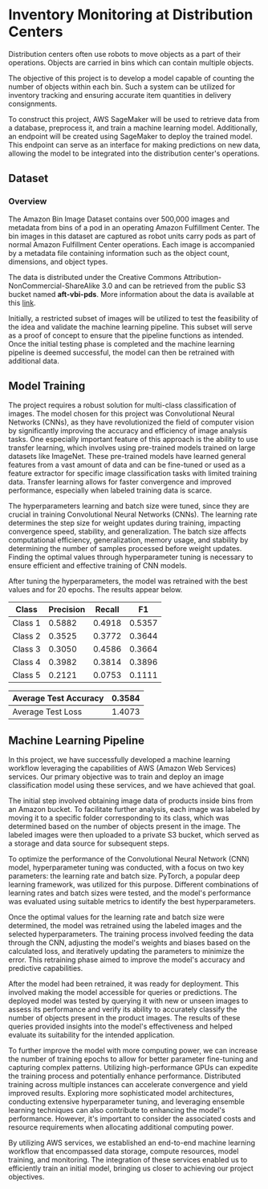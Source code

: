 # Inventory Monitoring at Distribution Centers

Distribution centers often use robots to move objects as a part of their operations. Objects are carried in bins which can contain multiple objects.

The objective of this project is to develop a model capable of counting the number of objects within each bin. Such a system can be utilized for inventory tracking and ensuring accurate item quantities in delivery consignments.

To construct this project, AWS SageMaker will be used to retrieve data from a database, preprocess it, and train a machine learning model. Additionally, an endpoint will be created using SageMaker to deploy the trained model. This endpoint can serve as an interface for making predictions on new data, allowing the model to be integrated into the distribution center's operations.

## Dataset

### Overview

The Amazon Bin Image Dataset contains over 500,000 images and metadata from bins of a pod in an operating Amazon Fulfillment Center. The bin images in this dataset are captured as robot units carry pods as part of normal Amazon Fulfillment Center operations. Each image is accompanied by a metadata file containing information such as the object count, dimensions, and object types.

The  data  is  distributed  under  the  Creative  Commons  Attribution-NonCommercial-ShareAlike 3.0 and can be retrieved from the public S3 bucket named **aft-vbi-pds**. More information about the data is available at this [link](https://registry.opendata.aws/amazon-bin-imagery/).

Initially,  a  restricted  subset  of  images  will  be  utilized  to  test  the  feasibility  of  the idea  and  validate  the  machine  learning  pipeline.  This  subset  will  serve  as  a  proof  of concept to ensure that the pipeline functions as intended. Once the initial testing phase is completed and the machine learning pipeline is deemed successful, the model can then be retrained with additional data.

## Model Training

The project requires a robust solution for multi-class classification of images.  The  model  chosen for this project was  Convolutional Neural  Networks  (CNNs),  as  they  have  revolutionized  the field  of  computer  vision  by significantly improving the accuracy and efficiency of image analysis tasks. One  especially  important  feature  of  this  approach  is  the  ability  to  use  transfer learning, which involves using pre-trained models trained on large datasets like ImageNet. These pre-trained models have learned general features from a vast amount of data and can be fine-tuned or used  as a feature  extractor  for  specific  image classification tasks with limited training  data.  Transfer learning  allows  for  faster  convergence  and  improved performance, especially when labeled training data is scarce.

The hyperparameters learning and batch size were tuned, since they are crucial in training Convolutional Neural Networks (CNNs). The learning rate determines the step size for weight updates during training, impacting convergence speed, stability, and generalization. The batch size affects computational efficiency, generalization, memory usage, and stability by determining the number of samples processed before weight updates. Finding the optimal values through hyperparameter tuning is necessary to ensure efficient and effective training of CNN models.

After tuning the hyperparameters, the model was retrained with the best values and for 20 epochs. The results appear below.

| Class   | Precision | Recall | F1     |
| ------- | --------- | ------ | ------ |
| Class 1 | 0.5882    | 0.4918 | 0.5357 |
| Class 2 | 0.3525    | 0.3772 | 0.3644 |
| Class 3 | 0.3050    | 0.4586 | 0.3664 |
| Class 4 | 0.3982    | 0.3814 | 0.3896 |
| Class 5 | 0.2121    | 0.0753 | 0.1111 |

| Average Test Accuracy | 0.3584 |
| --------------------- | ------ |
| Average Test Loss     | 1.4073 |

## Machine Learning Pipeline

In this project, we have successfully developed a machine learning workflow leveraging the capabilities of AWS (Amazon Web Services) services. Our primary objective was to train and deploy an image classification model using these services, and we have achieved that goal.

The initial step involved obtaining image data of products inside bins from an Amazon bucket. To facilitate further analysis, each image was labeled by moving it to a specific folder corresponding to its class, which was determined based on the number of objects present in the image. The labeled images were then uploaded to a private S3 bucket, which served as a storage and data source for subsequent steps.

To optimize the performance of the Convolutional Neural Network (CNN) model, hyperparameter tuning was conducted, with a focus on two key parameters: the learning rate and batch size. PyTorch, a popular deep learning framework, was utilized for this purpose. Different combinations of learning rates and batch sizes were tested, and the model's performance was evaluated using suitable metrics to identify the best hyperparameters.

Once the optimal values for the learning rate and batch size were determined, the model was retrained using the labeled images and the selected hyperparameters. The training process involved feeding the data through the CNN, adjusting the model's weights and biases based on the calculated loss, and iteratively updating the parameters to minimize the error. This retraining phase aimed to improve the model's accuracy and predictive capabilities.

After the model had been retrained, it was ready for deployment. This involved making the model accessible for queries or predictions. The deployed model was tested by querying it with new or unseen images to assess its performance and verify its ability to accurately classify the number of objects present in the product images. The results of these queries provided insights into the model's effectiveness and helped evaluate its suitability for the intended application.

To further improve the model with more computing power, we can increase the number of training epochs to allow for better parameter fine-tuning and capturing complex patterns. Utilizing high-performance GPUs can expedite the training process and potentially enhance performance. Distributed training across multiple instances can accelerate convergence and yield improved results. Exploring more sophisticated model architectures, conducting extensive hyperparameter tuning, and leveraging ensemble learning techniques can also contribute to enhancing the model's performance. However, it's important to consider the associated costs and resource requirements when allocating additional computing power.

By utilizing AWS services, we established an end-to-end machine learning workflow that encompassed data storage, compute resources, model training, and monitoring. The integration of these services enabled us to efficiently train an initial model, bringing us closer to achieving our project objectives.
